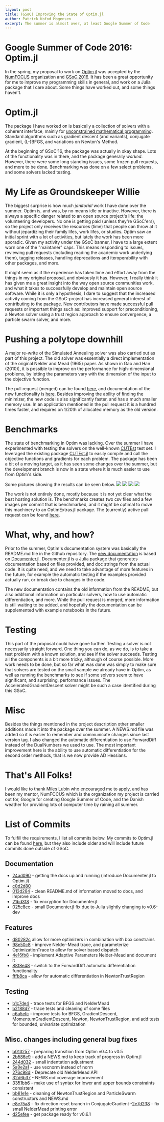 ```yaml
---
layout: post
title: (GSoC) Improving the State of Optim.jl
author: Patrick Kofod Mogensen
excerpt: The summer is almost over, at least Google Summer of Code
---
```

# Google Summer of Code 2016: Optim.jl
In the spring, my proposal to work on [Optim.jl](optim-url) was accepted by the [NumFOCUS](num-url) organization and
[GSoC 2016](gsoc-url). It has been a great opportunity for me to
improve my programming skills in general, and work on a Julia package that I care about.
Some things have worked out, and some things haven't.

# Optim.jl
The package I have worked on is basically a collection of solvers with a coherent interface, mainly for
[unconstrained mathematical programming](wiki-opt). Standard
algorithms such as gradient descent (and variants), conjugate gradient, (L-)BFGS, and variations
on Newton's Method.

At the beginning of GSoC'16, the package was actually in okay shape. Lots of the functionality
was in there, and the package generally *worked*. However, there were some long standing issues,
some frozen pull requests, and more to be done. Benchmarking was done on a few select
problems, and some solvers lacked testing.

# My Life as Groundskeeper Willie
The biggest surprise is how much *janitorial* work I have done over the summer.
Optim is, and was, by no means idle or inactive. However, there is always a specific danger
related to an open source project's life: the volunteering developers. No one is getting
paid (unless they're GSoC'ers), so the project only receives the resources (time) that
people can throw at it without jepardizing their family lifes, work lifes, or studies.
Optim saw an initial sprint with a lot of activities, but lately the work has been more
sporadic. Given my activity under the GSoC banner, I have to a large extent worn
one of the "maintaner" caps. This means responding to issues, reviewing pull requests
(including reading the academic work underlying them), tagging releases, handling deprecations
and iteroperability with other packages, and more.

It might seem as if the experience has taken time and effort away from the things
in my original proposal, and obviously it has. However, I really think it has given me a great insight
into the way open source communities work, and what it takes to successfully develop and
maintain open source software. While it is only a hypothesis, I dare to suggest
that the increased activity coming from the GSoC-project has increased general interest
of contributing to the package. New contributors have made successful pull requests
or important things such as: improved support for preconditioning, a Newton solver
using a trust region approach to ensure convergence, a particle swarm solver,
and more.

# Pushing a polytope downhill
A major re-write of the Simulated Annealing solver was also carried out as
part of this project. The old solver was essentially a direct implementation of
the original Nelder and Mead (1965) paper. As shown in Gao and Han (2010)), it is
possible to improve on the performance for high-dimensional problems, by letting
the parameters vary with the dimension of the input to the objective function.

The pull request (merged) can be found [here](neldermead-url), and documentation
of the new functionality is [here](neldermead-doc). Besides improving the ability
of finding the minimizer, the new code is also significantly faster, and has
a much smaller memory use. In an application mentioned in the pull request it is a
hundred times faster, and requires on 1/20th of allocated memory as the old version.

# Benchmarks
The state of benchmarking in Optim was lacking. Over the summer I have experimented
with testing the solvers on the well-known [CUTEst](cutest-url)
test set. I leveraged the existing package [CUTEst.jl](cutestjl-url)
to easily compile and call the objective functions and gradients for each problem.
The package has been a bit of a moving target, as it has seen some changes over the summer,
but the development branch is now in a state where it is much easier to use from Optim's side.

Some pictures showing the results can be seen below.
![][cutest-f]
![][cutest-x]
![][optim-f]
![][optim-x]

The work is not entirely done, mostly because it is not yet clear what the best hosting
solution is. The benchmarks creates two csv files and a few images per commit that
is benchmarked, and it might be optimal to move this machinery to an OptimExtras.jl
package. The (currently) active pull request can be found [here](benchmark-url).

# What, why, and how?
Prior to the summer, Optim's documentation system was basically the README.md file
in the Github repository. The [new documentation](newdoc-url) is based on [Documenter.jl](documenter-url).
Documenter.jl is a Julia package that generates documentation based on files provided,
and doc strings from the actual code. It is quite need, and we need to take advantage
of more features in the future, for example the automatic testing if the examples provided
actually run, or break due to changes in the code.

The new documentation contains the old information from the README, but also additional information on
particular solvers, how to use automatic differentiation, and more. While the pull
request is merged, more information is still waiting to be added, and hopefully the
documentation can be supplemented with example notebooks in the future.

# Testing
This part of the proposal could have gone further. Testing a solver is not necessarily
straight forward. One thing you can do, as we do, is to take a test problem with a known
solution, and see if the solver succeeds. Testing all the components is a bit more tricky,
although of course possible. More work needs to be done, but so far what was done
was simply to make sure that solvers are tested on the small sample we already have
in Optim, as well as running the benchmarks to see if some solvers seem to have
significant, and surprising, performance issues. The AcceleratedGradientDescent solver
might be such a case identified during this GSoC.

# Misc
Besides the things mentioned in the project description other smaller additions made
it into the package over the summer. A NEWS.md file was added so it is easier to
remember and communicate changes since last version tag. I also changed the automatic
differentiation to use ForwardDiff instead of the DualNumbers we used to use. The most
important improvement here is the ability to use automatic differentiation for the second
order methods, that is we now provide AD Hessians.

# That's All Folks!
I would like to thank Miles Lubin who encouraged me to apply, and has been my mentor,
NumFOCUS which is the organization my project is carried out for, Google for creating
Google Summer of Code, and the Danish weather for providing lots of computer time by
raining all summer.

# List of Commits
To fulfill the requirements, I list all commits below. My commits to Optim.jl can
be found [here](pkofod-commits), but they also include older and will include future commits
done outside of GSoC.

## Documentation
- [24ad090](https://github.com/JuliaOpt/Optim.jl/commit/24ad0905e56efd0f5622b5e9b3dd33eb16547ea7) - getting the docs up and running (introduce Documenter.jl to Optim.jl)
- [c0d2d80](https://github.com/JuliaOpt/Optim.jl/commit/c0d2d809ce4bd1e7c19869b2671bcad7536e30d5)
- [013d264](https://github.com/JuliaOpt/Optim.jl/commit/013d264b88a8d407d85d602b613f7337ade35ae3) - clean README.md of information moved to docs, and improve docs
- [21bd318](https://github.com/JuliaOpt/Optim.jl/commit/21bd318c1bf6a6f08779b67e64a852e241ebadd4) - fix encryption for Documenter.jl
- [025c8cc](https://github.com/JuliaOpt/Optim.jl/commit/025c8cc6417ccc16ce540249115235e9912e32c0) - small Documenter.jl fix due to Julia slightly changing to v0.6-dev

## Features
- [d80282c](https://github.com/JuliaOpt/Optim.jl/commit/d80282c2a85ee2ec2ad3d353f8930ca880dff2b8) allow for more optimizers in combination with box constrains
- [98e50c8](https://github.com/JuliaOpt/Optim.jl/commit/98e50c8e463a5d600fb505a0e1623bb5ac527ecb) - improve Nelder-Mead trace, and parameterize OptimizationTrace to allow for solver based dispatch
- [4e16fb8](https://github.com/JuliaOpt/Optim.jl/commit/4e16fb84026f0800438e31449453f89b04c4da2d) - implement Adaptive Parameters Nelder-Mead and document it
- [88f8e48](https://github.com/JuliaOpt/Optim.jl/commit/88f8e48b3888fe43d7456c4b584a28ff35fff585) - switch to the ForwardDiff automatic differentiation functionality
- [fffb8ca](https://github.com/JuliaOpt/Optim.jl/commit/fffb8cae815b696e5dbe9c3b33fffbe3ff044e09) - allow for automatic differentiation in NewtonTrustRegion

## Testing
- [b1c7de4](https://github.com/JuliaOpt/Optim.jl/commit/b1c7de46b28e9011585df977d23147b71ee9bd69) - trace tests for BFGS and NelderMead
- [b2188d7](https://github.com/JuliaOpt/Optim.jl/commit/b2188d7be5a74fecb0c7a7318df1d589210b4250) - trace tests and cleaning of some files
- [c6a5efc](https://github.com/JuliaOpt/Optim.jl/commit/c6a5efc6c1874955897a43278ccce352cb211c6e) - improve tests for BFGS, GradientDescent, MomentumGradientDescent, Newton, NewtonTrustRegion, and add tests for bounded, univariate optimization

## Misc. changes including general bug fixes
- [b013257](https://github.com/JuliaOpt/Optim.jl/commit/b01425755c653ff8fe11cc1e3aa41b648331f6dd) - preparing transition from Optim v0.4 to v0.5
- [2b586e9](https://github.com/JuliaOpt/Optim.jl/commit/2b586e9403e81a0b0310d2ed184208ead87762de) - add a NEWS.md to keep track of progress in Optim.jl
- [244d032](https://github.com/JuliaOpt/Optim.jl/commit/244d032eee487101268a2e683643c96122034421) - small indentation adjustment
- [5a8e2a1](https://github.com/JuliaOpt/Optim.jl/commit/5a8e2a1bbb58f483039b0ba5b606f76a11b377cf) - use vecnorm instead of norm
- [276c98d](https://github.com/JuliaOpt/Optim.jl/commit/276c98d3a61432a14fad388debce91d056653b88) - Deprecate old NelderMead API
- [32d6b37](https://github.com/JuliaOpt/Optim.jl/commit/32d6b37a8bc5764ac75209fa44d3b40f92a75382) - NEWS.md coverage improvement
- [3351bb6](https://github.com/JuliaOpt/Optim.jl/commit/3351bb604723991d6ba86d33d9610fff5ccfe849) - make use of syntax for lower and upper bounds constraints consistent
- [bb81e1e](https://github.com/JuliaOpt/Optim.jl/commit/bb81e1edbf1ba2b5c2ca450aa8ca5a63499d1b2b) - cleaning of NewtonTrustRegion and ParticleSwarm constructors and NEWS.md
- [e8e75a8](https://github.com/JuliaOpt/Optim.jl/commit/e8e75a89790ab49305d4d07aa30b762ce93a25d2) - fix direction reset branch in ConjugateGradient
-[2e7d238](https://github.com/JuliaOpt/Optim.jl/commit/2e7d2388e12d1e3b555bd4c72a2962018ea553b6) - fix small NelderMead printing error
- [d25efee](https://github.com/JuliaOpt/Optim.jl/commit/d25efee438a0ce15c371392b2155d10af0bc4640) - get package ready for v0.6.1

[optim-url]: https://github.com/JuliaOpt/Optim.jl
[num-url]: http://www.numfocus.org/
[gsoc-url]: https://summerofcode.withgoogle.com/
[wiki-opt]: https://en.wikipedia.org/wiki/Mathematical_optimization
[cutest-url]: http://www.cuter.rl.ac.uk/Problems/mastsif.shtml
[cutestjl-url]: https://github.com/JuliaSmoothOptimizers/CUTEst.jl

[cutest-f]: https://pkofod.github.io/files/cutest-f.png
[cutest-x]: https://pkofod.github.io/files/cutest-x.png
[optim-f]: https://pkofod.github.io/files/optim-f.png
[optim-x]: https://pkofod.github.io/files/optim-x.png

[benchmark-url]: https://github.com/JuliaOpt/Optim.jl/pull/259
[neldermead-url]: https://github.com/JuliaOpt/Optim.jl/pull/220
[neldermead-doc]: https://juliaopt.github.io/Optim.jl/
[documenter-url]: https://github.com/JuliaDocs/Documenter.jl
[newdoc-url]: http://www.juliaopt.org/Optim.jl/latest/
[pkofod-commits]: https://github.com/JuliaOpt/Optim.jl/commits/master?author=pkofod

